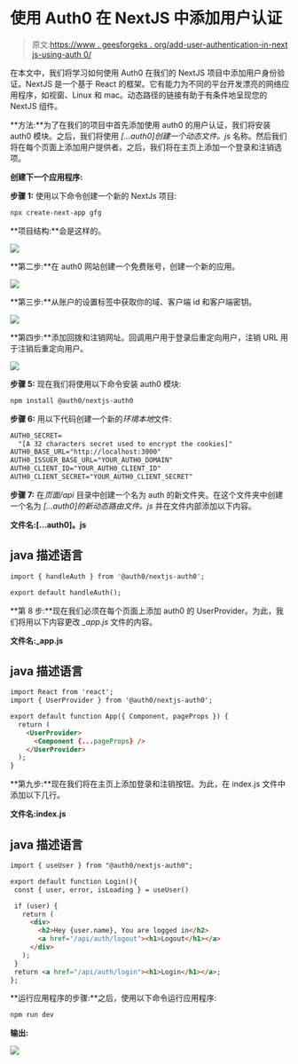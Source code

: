 # 使用 Auth0 在 NextJS 中添加用户认证

> 原文:[https://www . geesforgeks . org/add-user-authentication-in-next js-using-auth 0/](https://www.geeksforgeeks.org/adding-user-authentication-in-nextjs-using-auth0/)

在本文中，我们将学习如何使用 Auth0 在我们的 NextJS 项目中添加用户身份验证。NextJS 是一个基于 React 的框架。它有能力为不同的平台开发漂亮的网络应用程序，如视窗、Linux 和 mac。动态路径的链接有助于有条件地呈现您的 NextJS 组件。

**方法:**为了在我们的项目中首先添加使用 auth0 的用户认证，我们将安装 auth0 模块。之后，我们将使用 *[…auth0]创建一个动态文件。js* 名称。然后我们将在每个页面上添加用户提供者。之后，我们将在主页上添加一个登录和注销选项。

**创建下一个应用程序:**

**步骤 1:** 使用以下命令创建一个新的 NextJs 项目:

```html
npx create-next-app gfg
```

**项目结构:**会是这样的。

![](img/5fb51ccebb078290a762cc45f97079de.png)

**第二步:**在 auth0 网站创建一个免费账号，创建一个新的应用。

![](img/d15e72800bf701176d0ade34209785f1.png)

**第三步:**从账户的设置标签中获取你的域、客户端 id 和客户端密钥。

![](img/f5a3b7cd4e0c65b256b61b2187396b7c.png)

**第四步:**添加回拨和注销网址。回调用户用于登录后重定向用户，注销 URL 用于注销后重定向用户。

![](img/77c23846e4ee3d8283705829de8e0363.png)

**步骤 5:** 现在我们将使用以下命令安装 auth0 模块:

```html
npm install @auth0/nextjs-auth0
```

**步骤 6:** 用以下代码创建一个新的*环境本地*文件:

```html
AUTH0_SECRET=
  "[A 32 characters secret used to encrypt the cookies]"
AUTH0_BASE_URL="http://localhost:3000"
AUTH0_ISSUER_BASE_URL="YOUR_AUTH0_DOMAIN"
AUTH0_CLIENT_ID="YOUR_AUTH0_CLIENT_ID"
AUTH0_CLIENT_SECRET="YOUR_AUTH0_CLIENT_SECRET"
```

**步骤 7:** 在*页面/api* 目录中创建一个名为 auth 的新文件夹。在这个文件夹中创建一个名为 *[…auth0]的新动态路由文件。js* 并在文件内部添加以下内容。

**文件名:[…auth0]。js**

## java 描述语言

```html
import { handleAuth } from '@auth0/nextjs-auth0';

export default handleAuth();
```

**第 8 步:**现在我们必须在每个页面上添加 auth0 的 UserProvider。为此，我们将用以下内容更改 *_app.js* 文件的内容。

**文件名:_app.js**

## java 描述语言

```html
import React from 'react';
import { UserProvider } from '@auth0/nextjs-auth0';

export default function App({ Component, pageProps }) {
  return (
    <UserProvider>
      <Component {...pageProps} />
    </UserProvider>
  );
}
```

**第九步:**现在我们将在主页上添加登录和注销按钮。为此，在 index.js 文件中添加以下几行。

**文件名:index.js**

## java 描述语言

```html
import { useUser } from "@auth0/nextjs-auth0";

export default function Login(){
 const { user, error, isLoading } = useUser()

 if (user) {
   return (
     <div>
       <h2>Hey {user.name}, You are logged in</h2>
       <a href="/api/auth/logout"><h1>Logout</h1></a>
     </div>
   );
 }
 return <a href="/api/auth/login"><h1>Login</h1></a>;
};
```

**运行应用程序的步骤:**之后，使用以下命令运行应用程序:

```html
npm run dev
```

**输出:**

![](img/11bce6f2c0fb5e8fb846f87ddc234cc7.png)